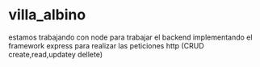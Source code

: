 # villa_albino
estamos trabajando con node para trabajar el backend implementando el framework express para realizar las peticiones http (CRUD create,read,updatey dellete) 